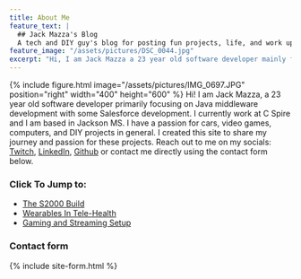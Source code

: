 ```yaml
---
title: About Me
feature_text: |
  ## Jack Mazza's Blog
  A tech and DIY guy's blog for posting fun projects, life, and work updates.
feature_image: "/assets/pictures/DSC_0044.jpg"
excerpt: "Hi, I am Jack Mazza a 23 year old software developer mainly focusing on Java Middleware development, and some Salesforce Development. I currently work at C Spire and I am based in Jackson MS. I have a huge passion for cars, video games, and Diy projects. I created this site to share my journey in my projects."
---
```

{% include figure.html image="/assets/pictures/IMG_0697.JPG" position="right" width="400" height="600" %} Hi! I am Jack Mazza, a 23 year old software developer primarily focusing on Java middleware development with some Salesforce development. I currently work at C Spire and I am based in Jackson MS. I have a passion for cars, video games, computers, and DIY projects in general. I created this site to share my journey and passion for these projects. Reach out to me on my socials: [Twitch](https://www.twitch.tv/tonycannoli1), [LinkedIn](https://www.linkedin.com/in/jack-mazza/), [Github](https://github.com/jmazza097) or contact me directly using the contact form below.




### Click To Jump to:

* [The S2000 Build](/categories#S2000/)
* [Wearables In Tele-Health](/categories#research/)
* [Gaming and Streaming Setup](/categories#gamingsetup/)


### Contact form

{% include site-form.html %}
